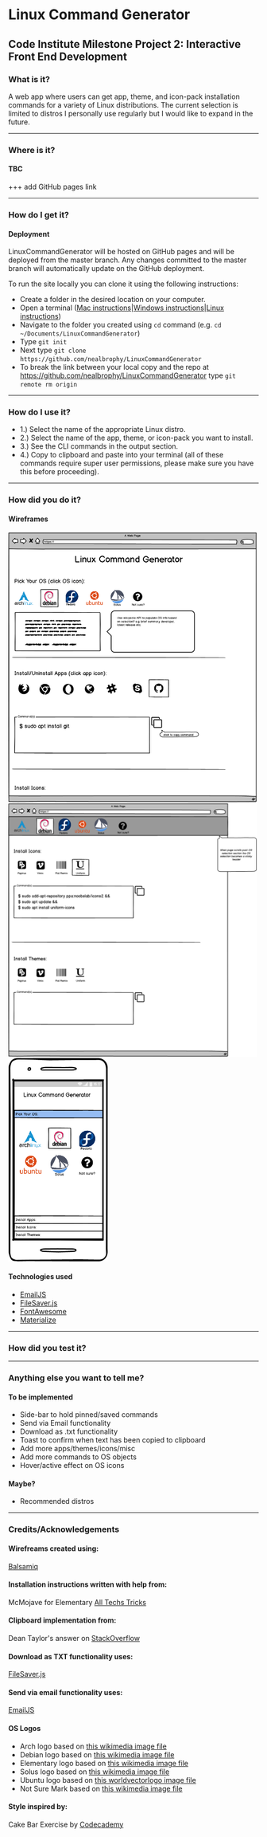 # Linux Command Generator
## Code Institute Milestone Project 2: Interactive Front End Development

### What is it?

A web app where users can get app, theme, and icon-pack installation commands for a variety of Linux distributions. The current selection is limited to distros I personally use regularly but I would like to expand in the future.

---
### Where is it?
#### TBC

+++ add GitHub pages link

---
### How do I get it?

#### Deployment
LinuxCommandGenerator will be hosted on GitHub pages and will be deployed from the master branch. Any changes committed to the master branch will automatically update on the GitHub deployment.

To run the site locally you can clone it using the following instructions:
- Create a folder in the desired location on your computer.
- Open a terminal ([Mac instructions](https://macpaw.com/how-to/use-terminal-on-mac)|[Windows instructions](https://www.quora.com/How-do-I-open-terminal-in-windows)|[Linux instructions](https://www.howtogeek.com/howto/22283/four-ways-to-get-instant-access-to-a-terminal-in-linux/))
- Navigate to the folder you created using `cd` command (e.g. `cd ~/Documents/LinuxCommandGenerator`)
- Type `git init`
- Next type `git clone https://github.com/nealbrophy/LinuxCommandGenerator`
- To break the link between your local copy and the repo at https://github.com/nealbrophy/LinuxCommandGenerator type `git remote rm origin`


---
### How do I use it?
- 1.) Select the name of the appropriate Linux distro.
- 2.) Select the name of the app, theme, or icon-pack you want to install.
- 3.) See the CLI commands in the output section.
- 4.) Copy to clipboard and paste into your terminal (all of these commands require super user permissions, please make sure you have this before proceeding).
<!-- - 5.) If you would like to collect multiple app/theme/icon commands, simply click the "add to list/save for later" button then continue collecting more commands as needed.
- 6.) When you have collected all the commands you need (see Step 5 above) you can either download them as a .txt file or email the list of commands to yourself. -->

---
### How did you do it?
#### Wireframes
<img src="images/Desktop-1.png" alt="desktop-wireframe-1" width="500px">
<img src="images/Desktop-2.png" alt="desktop-wireframe-2" width="500px">
<img src="images/Mobile.png" alt="mobile-wireframe" width="200px">


#### Technologies used
- [EmailJS](https://www.emailjs.com/)
- [FileSaver.js](https://github.com/eligrey/FileSaver.js/)
- [FontAwesome](https://fontawesome.com/)
- [Materialize](https://materializecss.com/)

---
### How did you test it?
---
### Anything else you want to tell me?
#### To be implemented 
- Side-bar to hold pinned/saved commands
- Send via Email functionality
- Download as .txt functionality
- Toast to confirm when text has been copied to clipboard
- Add more apps/themes/icons/misc
- Add more commands to OS objects
- Hover/active effect on OS icons

#### Maybe?
- Recommended distros


---
### Credits/Acknowledgements

#### Wirefreams created using:
[Balsamiq](https://balsamiq.com/)

#### Installation instructions written with help from:
McMojave for Elementary [All Techs Tricks](https://alltechstricks.blogspot.com/2019/05/how-to-install-mcmojave-linux-theme.html)

#### Clipboard implementation from:
Dean Taylor's answer on [StackOverflow](https://stackoverflow.com/questions/400212/how-do-i-copy-to-the-clipboard-in-javascript)

#### Download as TXT functionality uses:
[FileSaver.js](https://github.com/eligrey/FileSaver.js/)

#### Send via email functionality uses:
[EmailJS](https://www.emailjs.com/)

#### OS Logos
- Arch logo based on [this wikimedia image file](https://commons.wikimedia.org/wiki/File:Archlinux-vert-dark.svg)
- Debian logo based on [this wikimedia image file](https://commons.wikimedia.org/wiki/File:Debian_logo.png)
- Elementary logo based on [this wikimedia image file](https://commons.wikimedia.org/wiki/File:Elementary_logo.svg)
- Solus logo based on [this wikimedia image file](https://commons.wikimedia.org/wiki/File:Solus.svg)
- Ubuntu logo based on [this worldvectorlogo image file](https://worldvectorlogo.com/logo/ubuntu-icon)
- Not Sure Mark based on [this wikimedia image file](https://commons.wikimedia.org/wiki/File:Question_mark_alternate.png)

#### Style inspired by:
Cake Bar Exercise by [Codecademy](https://www.codecademy.com/courses/learn-javascript-unit-testing/projects/cake-clock)
